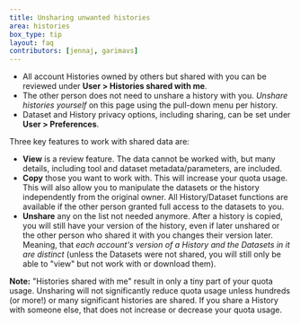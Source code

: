 ```yaml
---
title: Unsharing unwanted histories
area: histories
box_type: tip
layout: faq
contributors: [jennaj, garimavs]
---
```


- All account Histories owned by others but shared with you can be reviewed under **User > Histories shared with me**.
- The other person does not need to unshare a history with you. _Unshare histories yourself_ on this page using the pull-down menu per history.
- Dataset and History privacy options, including sharing, can be set under **User > Preferences**.

Three key features to work with shared data are:

- **View** is a review feature. The data cannot be worked with, but many details, including tool and dataset metadata/parameters, are included.
- **Copy** those you want to work with. This will increase your quota usage. This will also allow you to manipulate the datasets or the history independently from the original owner. All History/Dataset functions are available if the other person granted full access to the datasets to you. 
- **Unshare** any on the list not needed anymore. After a history is copied, you will still have your version of the history, even if later unshared or the other person who shared it with you changes their version later. Meaning, that _each account's version of a History and the Datasets in it are distinct_ (unless the Datasets were not shared, you will still only be able to "view" but not work with or download them).
 
**Note:** "Histories shared with me" result in only a tiny part of your quota usage. Unsharing will not significantly reduce quota usage unless hundreds (or more!) or many significant histories are shared. If you share a History with someone else, that does not increase or decrease your quota usage.